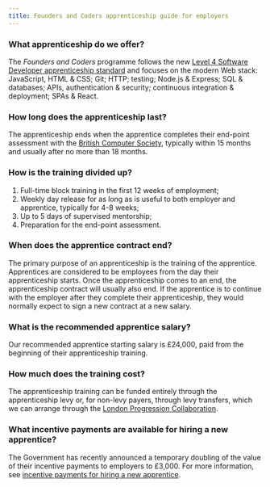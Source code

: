 ```yaml
---
title: Founders and Coders apprenticeship guide for employers
---
```


### What apprenticeship do we offer?

The _Founders and Coders_ programme follows the new [Level 4 Software Developer apprenticeship standard](https://www.instituteforapprenticeships.org/apprenticeship-standards/software-developer/) and focuses on the modern Web stack: JavaScript, HTML & CSS; Git; HTTP; testing; Node.js & Express; SQL & databases; APIs, authentication & security; continuous integration & deployment; SPAs & React.

### How long does the apprenticeship last?

The apprenticeship ends when the apprentice completes their end-point assessment with the [British Computer Society](https://www.bcs.org/develop-your-people/develop-your-team-or-organisation/digital-it-apprenticeships-for-your-team/bcs-end-point-assessment/), typically within 15 months and usually after no more than 18 months. 

### How is the training divided up?

  1. Full-time block training in the first 12 weeks of employment;
  1. Weekly day release for as long as is useful to both employer and apprentice, typically for 4-8 weeks; 
  1. Up to 5 days of supervised mentorship;
  1. Preparation for the end-point assessment.
  
### When does the apprentice contract end?

  The primary purpose of an apprenticeship is the training of the apprentice. Apprentices are considered to be employees from the day their apprenticeship starts. Once the apprenticeship comes to an end, the apprenticeship contract will usually also end. If the apprentice is to continue with the employer after they complete their apprenticeship, they would normally expect to sign a new contract at a new salary. 
  
### What is the recommended apprentice salary?

  Our recommended apprentice starting salary is £24,000, paid from the beginning of their apprenticeship training.

### How much does the training cost?

  The apprenticeship training can be funded entirely through the apprenticeship levy or, for non-levy payers, through levy transfers, which we can arrange through the [London Progression Collaboration](https://www.thelpc.uk/). 
  
### What incentive payments are available for hiring a new apprentice?

  The Government has recently announced a temporary doubling of the value of their incentive payments to employers to £3,000. For more information, see [incentive payments for hiring a new apprentice](https://www.gov.uk/guidance/incentive-payments-for-hiring-a-new-apprentice). 

